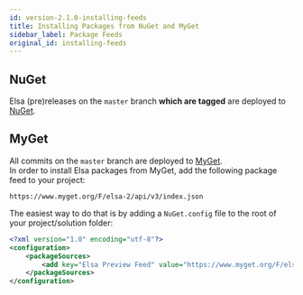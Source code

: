 ```yaml
---
id: version-2.1.0-installing-feeds
title: Installing Packages from NuGet and MyGet
sidebar_label: Package Feeds
original_id: installing-feeds
---
```


## NuGet
Elsa (pre)releases on the `master` branch **which are tagged** are deployed to [NuGet](https://www.nuget.org/packages/elsa/).

## MyGet
All commits on the `master` branch are deployed to [MyGet](https://www.myget.org/gallery/elsa-2).  
In order to install Elsa packages from MyGet, add the following package feed to your project:

`https://www.myget.org/F/elsa-2/api/v3/index.json`

The easiest way to do that is by adding a `NuGet.config` file to the root of your project/solution folder:

```xml
<?xml version="1.0" encoding="utf-8"?>
<configuration>
    <packageSources>
        <add key="Elsa Preview Feed" value="https://www.myget.org/F/elsa-2/api/v3/index.json" />
    </packageSources>
</configuration>
```